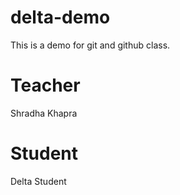# delta-demo
This is a demo for git and github class.

# Teacher 
Shradha Khapra

# Student
Delta Student
